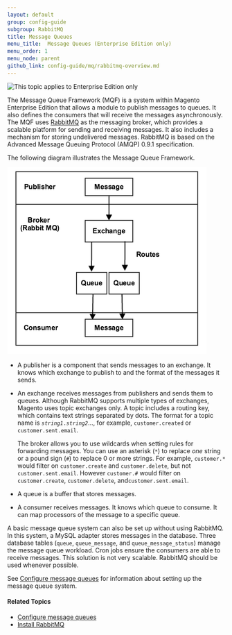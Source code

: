 ```yaml
---
layout: default
group: config-guide
subgroup: RabbitMQ
title: Message Queues
menu_title:  Message Queues (Enterprise Edition only)
menu_order: 1
menu_node: parent
github_link: config-guide/mq/rabbitmq-overview.md
---
```


<img src="{{ site.baseurl }}common/images/ee-only_large.png" alt="This topic applies to Enterprise Edition only">

The Message Queue Framework (MQF) is a system within Magento Enterprise Edition that allows a module to publish messages to queues. It also defines the consumers that will receive the messages asynchronously. The MQF uses [RabbitMQ](http://www.rabbitmq.com) as the messaging broker, which provides a scalable platform for sending and receiving messages. It also includes a mechanism for storing undelivered messages. RabbitMQ is based on the Advanced Message Queuing Protocol (AMQP) 0.9.1 specification. 

The following diagram illustrates the Message Queue Framework.

![MQ Architecture](mq.png)

* A publisher is a component that sends messages to an exchange. It knows which exchange to publish to and the format of the messages it sends.

* An exchange receives messages from publishers and sends them to queues. Although RabbitMQ supports multiple types of exchanges, Magento uses topic exchanges only. A topic includes a routing key, which contains text strings separated by dots. The format for a topic name is <code><i>string1</i>.<i>string2</i></code>..., for example, `customer.created` or `customer.sent.email`.

	The broker allows you to use wildcards when setting rules for forwarding messages.  You can use an asterisk (`*`) to replace _one_ string or a pound sign (`#`) to replace 0 or more strings. For example, `customer.*` would filter on `customer.create` and `customer.delete`, but not `customer.sent.email`. However `customer.#` would filter on `customer.create`,  `customer.delete`, and`customer.sent.email`.

* A queue is a buffer that stores messages.

* A consumer receives messages. It knows which queue to consume. It can map processors of the message to a specific queue.

A basic message queue system can also be set up without using RabbitMQ. In this system, a MySQL adapter stores messages in the database. Three database tables (`queue`, `queue_message`, and `queue_message_status`) manage the message queue workload. Cron jobs ensure the consumers are able to receive messages. This solution is not very scalable. RabbitMQ should be used whenever possible.

See <a href="{{ site.gdeurl }}config-guide/mq/config-mq.html.html">Configure message queues</a> for information about setting up the message queue system.

#### Related Topics
*	<a href="{{ site.gdeurl }}config-guide/mq/config-mq.html">Configure message queues</a>
*	<a href="{{ site.gdeurl }}install-gde/prereq/install-rabbitmq.html">Install RabbitMQ</a>